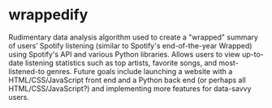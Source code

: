 # wrappedify

Rudimentary data analysis algorithm used to create a "wrapped" summary of users’ Spotify listening (similar to Spotify's end-of-the-year Wrapped) using Spotify's API and various Python libraries. Allows users to view up-to-date listening statistics such as top artists, favorite songs, and most-listened-to genres. Future goals include launching a website with a HTML/CSS/JavaScript front end and a Python back end (or perhaps all HTML/CSS/JavaScript?) and implementing more features for data-savvy users.

